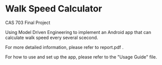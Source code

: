 # Walk Speed Calculator
CAS 703 Final Project

Using Model Driven Engineering to implement an Android app that can calculate walk speed every several scecond.

For more detailed information, please refer to report.pdf .

For how to use and set up the app, please refer to the "Usage Guide" file.
